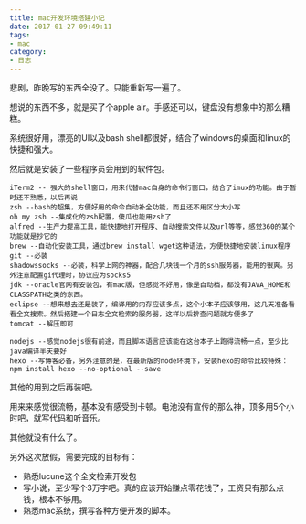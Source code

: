 ```yaml
---
title: mac开发环境搭建小记
date: 2017-01-27 09:49:11
tags:
- mac
category:
- 日志
---
```


悲剧，昨晚写的东西全没了。只能重新写一遍了。

想说的东西不多，就是买了个apple air。手感还可以，键盘没有想象中的那么糟糕。

系统很好用，漂亮的UI以及bash shell都很好，结合了windows的桌面和linux的快捷和强大。

然后就是安装了一些程序员会用到的软件包。

```
iTerm2 -- 强大的shell窗口，用来代替mac自身的命令行窗口，结合了imux的功能。由于暂时还不熟悉，以后再说
zsh --bash的超集，方便好用的命令自动补全功能，而且还不用区分大小写
oh my zsh --集成化的zsh配置，傻瓜也能用zsh了
alfred --生产力提高工具，能快捷地打开程序、自动搜索文件以及url等等，感觉360的某个功能就是抄它的
brew --自动化安装工具，通过brew install wget这种语法，方便快捷地安装linux程序
git --必装
shadowssocks --必装，科学上网的神器，配合几块钱一个月的ssh服务器，能用的很爽。另外注意配置gi代理时，协议应为socks5
jdk --oracle官网有安装包，有mac版，但感觉不好用，像是自动档，都没有JAVA_HOME和CLASSPATH之类的东西。
eclipse --想来想去还是装了，编译用的内存应该多点，这个小本子应该够用，这几天准备看看全文搜索。然后搭建一个日志全文检索的服务器，这样以后排查问题就方便多了
tomcat --解压即可

nodejs --感觉nodejs很有前途，而且脚本语言应该能在这台本子上跑得流畅一点，至少比java编译半天要好
hexo --写博客必备，另外注意的是，在最新版的node环境下，安装hexo的命令比较特殊：npm install hexo --no-optional --save

```

其他的用到之后再装吧。

用来来感觉很流畅，基本没有感受到卡顿。电池没有宣传的那么神，顶多用5个小时吧，就写代码和听音乐。

其他就没有什么了。


另外这次放假，需要完成的目标有：
+ 熟悉lucune这个全文检索开发包
+ 写小说，至少写个3万字吧。真的应该开始赚点零花钱了，工资只有那么点钱，根本不够用。
+ 熟悉mac系统，撰写各种方便开发的脚本。

